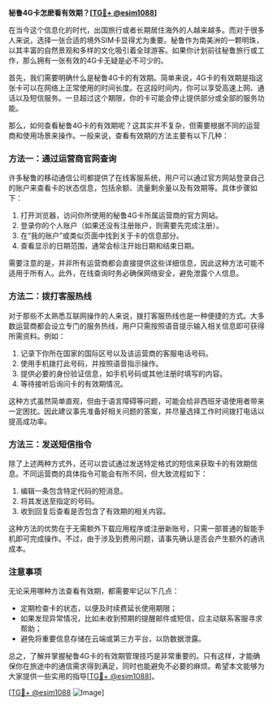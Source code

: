 **秘鲁4G卡怎麽看有效期？[[TG💪+ @esim1088](https://t.me/s/esim1088)]**

在当今这个信息化的时代，出国旅行或者长期居住海外的人越来越多。而对于很多人来说，选择一张合适的境外SIM卡显得尤为重要。秘鲁作为南美洲的一颗明珠，以其丰富的自然景观和多样的文化吸引着全球游客。如果你计划前往秘鲁旅行或工作，那么拥有一张有效的4G卡无疑是必不可少的。

首先，我们需要明确什么是秘鲁4G卡的有效期。简单来说，4G卡的有效期是指这张卡可以在网络上正常使用的时间长度。在这段时间内，你可以享受高速上网、通话以及短信服务。一旦超过这个期限，你的卡可能会停止提供部分或全部的服务功能。

那么，如何查看秘鲁4G卡的有效期呢？这其实并不复杂，但需要根据不同的运营商和使用场景来操作。一般来说，查看有效期的方法主要有以下几种：

### 方法一：通过运营商官网查询

许多秘鲁的移动通信公司都提供了在线客服系统，用户可以通过官方网站登录自己的账户来查看卡的状态信息，包括余额、流量剩余量以及有效期等。具体步骤如下：
1. 打开浏览器，访问你所使用的秘鲁4G卡所属运营商的官方网站。
2. 登录你的个人账户（如果还没有注册账户，则需要先完成注册）。
3. 在“我的账户”或类似页面中找到关于卡的信息部分。
4. 查看显示的日期范围，通常会标注开始日期和结束日期。

需要注意的是，并非所有运营商都会直接提供这些详细信息，因此这种方法可能不适用于所有人。此外，在线查询时务必确保网络安全，避免泄露个人信息。

### 方法二：拨打客服热线

对于那些不太熟悉互联网操作的人来说，拨打客服热线也是一种便捷的方式。大多数运营商都会设立专门的服务热线，用户只需按照语音提示输入相关信息即可获得所需资料。例如：
1. 记录下你所在国家的国际区号以及该运营商的客服电话号码。
2. 使用手机拨打此号码，并按照语音指示操作。
3. 提供必要的身份验证信息，如手机号码或其他注册时填写的内容。
4. 等待接听后询问卡的有效期情况。

这种方式虽然简单直观，但由于语言障碍等问题，可能会给非西班牙语使用者带来一定困扰。因此建议事先准备好相关问题的答案，并尽量选择工作时间拨打电话以提高成功率。

### 方法三：发送短信指令

除了上述两种方式外，还可以尝试通过发送特定格式的短信来获取卡的有效期信息。不同运营商的具体指令可能会有所不同，但大致流程如下：
1. 编辑一条包含特定代码的短消息。
2. 将其发送至指定的号码。
3. 收到回复后查看是否包含了有效期的相关内容。

这种方法的优势在于无需额外下载应用程序或注册新账号，只需一部普通的智能手机即可完成操作。不过，由于涉及到费用问题，请事先确认是否会产生额外的通讯成本。

### 注意事项

无论采用哪种方法查看有效期，都需要牢记以下几点：
- 定期检查卡的状态，以便及时续费延长使用期限；
- 如果发现异常情况，比如未收到预期的提醒邮件或短信，应主动联系客服寻求帮助；
- 避免将重要信息存储在云端或第三方平台，以防数据泄露。

总之，了解并掌握秘鲁4G卡的有效期管理技巧是非常重要的。只有这样，才能确保你在旅途中的通信需求得到满足，同时也能避免不必要的麻烦。希望本文能够为大家提供一些实用的指导[[TG💪+ @esim1088](https://t.me/s/esim1088)]。

[[TG💪+ @esim1088](https://t.me/s/esim1088) ![Image](https://i.postimg.cc/4NQfJmqS/Snipaste-2025-05-13-00-14-12.png)]
